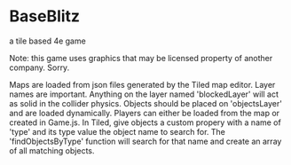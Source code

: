 # BaseBlitz
a tile based 4e game

Note: this game uses graphics that may be licensed property of another company. Sorry.

Maps are loaded from json files generated by the Tiled map editor. Layer names are important. Anything on the layer named 'blockedLayer' will act as solid in the collider physics. Objects should be placed on 'objectsLayer' and are loaded dynamically. Players can either be loaded from the map or created in Game.js. In Tiled, give objects a custom propery with a name of 'type' and its type value the object name to search for. The 'findObjectsByType' function will search for that name and create an array of all matching objects.
